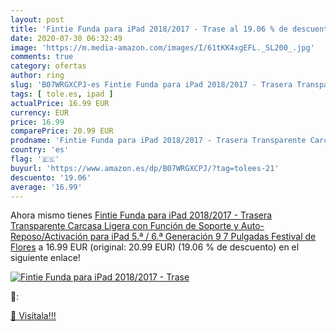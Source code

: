 ```yaml
---
layout: post
title: 'Fintie Funda para iPad 2018/2017 - Trase al 19.06 % de descuento'
date: 2020-07-30 06:32:49
image: 'https://m.media-amazon.com/images/I/61tKK4xgEFL._SL200_.jpg'
comments: true
category: ofertas
author: ring
slug: 'B07WRGXCPJ-es Fintie Funda para iPad 2018/2017 - Trasera Transparente...'
tags: [ tole.es, ipad ]
actualPrice: 16.99 EUR
currency: EUR
price: 16.99
comparePrice: 20.99 EUR
prodname: 'Fintie Funda para iPad 2018/2017 - Trasera Transparente Carcasa Ligera con Función de Soporte y Auto-Reposo/Activación para iPad 5.ª / 6.ª Generación 9 7 Pulgadas  Festival de Flores'
country: 'es'
flag: '🇪🇸'
buyurl: 'https://www.amazon.es/dp/B07WRGXCPJ/?tag=tolees-21'
descuento: '19.06'
average: '16.99'
---
```


Ahora mismo tienes [Fintie Funda para iPad 2018/2017 - Trasera Transparente Carcasa Ligera con Función de Soporte y Auto-Reposo/Activación para iPad 5.ª / 6.ª Generación 9 7 Pulgadas  Festival de Flores](https://www.amazon.es/dp/B07WRGXCPJ/?tag=tolees-21) a 16.99 EUR (original: 20.99 EUR) (19.06 %  de descuento) en el siguiente enlace!

[![Fintie Funda para iPad 2018/2017 - Trase](https://m.media-amazon.com/images/I/61tKK4xgEFL._SL200_.jpg)](https://www.amazon.es/dp/B07WRGXCPJ/?tag=tolees-21)

🔎:


[🛒 Visítala!!!](https://www.amazon.es/dp/B07WRGXCPJ/?tag=tolees-21)
